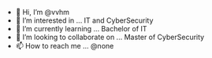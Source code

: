 - 👋 Hi, I’m @vvhm
- 👀 I’m interested in ... IT and CyberSecurity
- 🌱 I’m currently learning ... Bachelor of IT
- 💞️ I’m looking to collaborate on ... Master of CyberSecurity
- 📫 How to reach me ... @none

<!---
vvhm/vvhm is a ✨ special ✨ repository because its `README.md` (this file) appears on your GitHub profile.
You can click the Preview link to take a look at your changes.
--->
